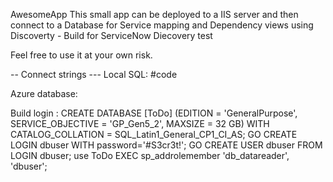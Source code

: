 AwesomeApp
This small app can be deployed to a IIS server and then connect to a Database for Service mapping and Dependency views using Discoverty - Build for ServiceNow Diecovery test

Feel free to use it at your own risk. 




-- Connect strings --- 
Local SQL:
#code
    <connectionStrings>
        <add name="ToDoDB"
        connectionString="Server=(local);user id=dbuser;password=Secret; initial catalog=ToDo; 
        MultipleActiveResultSets=true" providerName="System.Data.SqlClient"/>
    </connectionStrings>

 Azure database:
    <connectionStrings>
        <add name="ToDoDB"
        connectionString="Server=kr-sql.database.windows.net;user id=dbuser;password=#S3cr3t!; initial catalog=ToDo; 
        MultipleActiveResultSets=true" providerName="System.Data.SqlClient"/>
    </connectionStrings>

 Build login :
        CREATE DATABASE [ToDo]  (EDITION = 'GeneralPurpose', SERVICE_OBJECTIVE = 'GP_Gen5_2', MAXSIZE = 32 GB) WITH CATALOG_COLLATION = SQL_Latin1_General_CP1_CI_AS;
        GO
        CREATE LOGIN dbuser WITH password='#S3cr3t!';
        GO
        CREATE USER dbuser FROM LOGIN dbuser;
        use ToDo
        EXEC sp_addrolemember 'db_datareader', 'dbuser';
